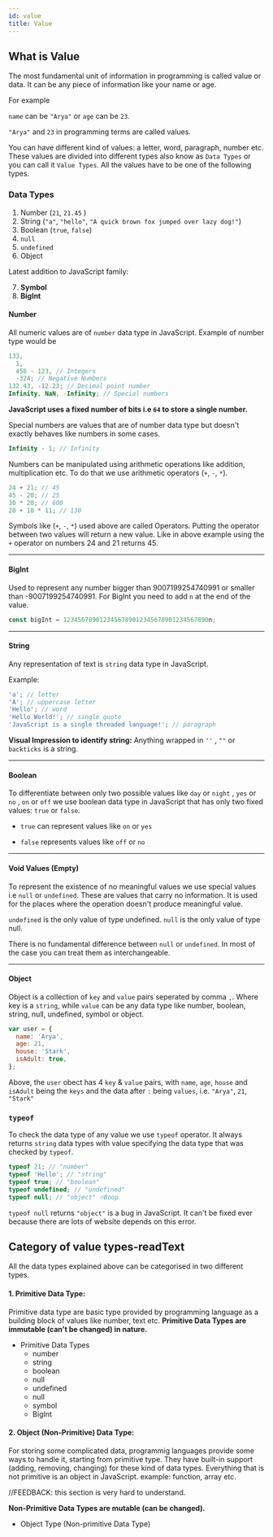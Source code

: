 ```yaml
---
id: value
title: Value
---
```


## What is Value

The most fundamental unit of information in programming is called value or data. It can be any piece of information like your name or age.

For example

`name` can be `"Arya"` or `age` can be `23`.

`"Arya"` and `23` in programming terms are called values.

You can have different kind of values: a letter, word, paragraph, number etc. These values are divided into different types also know as `Data Types` or you can call it `Value Types`. All the values have to be one of the following types.

### Data Types

1. Number (`21`, `21.45` )
2. String (`"a"`, `"hello"`, `"A quick brown fox jumped over lazy dog!"`)
3. Boolean (`true`, `false`)
4. `null`
5. `undefined`
6. Object

Latest addition to JavaScript family:

7. **Symbol**
8. **BigInt**

#### Number

All numeric values are of `number` data type in JavaScript. Example of number type would be

```js
133,
  1,
  456 - 123, // Integers
  -324; // Negative Numbers
132.43, -12.23; // Decimal point number
Infinity, NaN, -Infinity; // Special numbers
```

**JavaScript uses a fixed number of bits i.e `64` to store a single number.**

Special numbers are values that are of number data type but doesn't exactly behaves like numbers in some cases.

```js
Infinity - 1; // Infinity
```

Numbers can be manipulated using arithmetic operations like addition, multiplication etc. To do that we use arithmetic operators (`+`, `-`, `*`).

```js
24 + 21; // 45
45 - 20; // 25
30 * 20; // 600
20 + 10 * 11; // 130
```

Symbols like (`+`, `-`, `*`) used above are called Operators. Putting the operator between two values will return a new value. Like in above example using the `+` operator on numbers 24 and 21 returns 45.

---

#### BigInt

Used to represent any number bigger than 9007199254740991 or smaller than -9007199254740991. For BigInt you need to add `n` at the end of the value.

```js
const bigInt = 1234567890123456789012345678901234567890n;
```

---

#### String

Any representation of text is `string` data type in JavaScript.

Example:

```js
'a'; // letter
'A'; // uppercase letter
'Hello'; // word
'Hello World!'; // single quote
'JavaScript is a single threaded language!'; // paragraph
```

**Visual Impression to identify string:** Anything wrapped in `''` , `""` or `backticks` is a string.

---

#### Boolean

To differentiate between only two possible values like `day` or `night` , `yes` or `no` , `on` or `off` we use boolean data type in JavaScript that has only two fixed values: `true` or `false`.

- `true` can represent values like `on` or `yes`

- `false` represents values like `off` or `no`

---

#### Void Values (Empty)

To represent the existence of no meaningful values we use special values i.e `null` or `undefined`. These are values that carry no information. It is used for the places where the operation doesn't produce meaningful value.

`undefined` is the only value of type undefined. `null` is the only value of type null.

There is no fundamental difference between `null` or `undefined`. In most of the case you can treat them as interchangeable.

---

#### Object

Object is a collection of `key` and `value` pairs seperated by comma `,`. Where key is a `string`, while `value` can be any data type like number, boolean, string, null, undefined, symbol or object.

```js
var user = {
  name: 'Arya',
  age: 21,
  house: 'Stark',
  isAdult: true,
};
```

Above, the `user` obect has 4 `key` & `value` pairs, with `name`, `age`, `house` and `isAdult` being the `keys` and the data after `:` being `values`, i.e. `"Arya"`, `21`, `"Stark"`

### `typeof`

To check the data type of any value we use `typeof` operator. It always returns `string` data types with value specifying the data type that was checked by `typeof`.

```js
typeof 21; // "number"
typeof 'Hello'; // "string"
typeof true; // "boolean"
typeof undefined; // "undefined"
typeof null; // "object" 🔥Boop
```

`typeof null` returns `"object"` is a bug in JavaScript. It can't be fixed ever because there are lots of website depends on this error.

## Category of value types-readText

All the data types explained above can be categorised in two different types.

#### 1. Primitive Data Type:

Primitive data type are basic type provided by programming language as a building block of values like number, text etc. **Primitive Data Types are immutable (can't be changed) in nature.**

- Primitive Data Types
  - number
  - string
  - boolean
  - null
  - undefined
  - null
  - symbol
  - BigInt

#### 2. Object (Non-Primitive) Data Type:

For storing some complicated data, programmig languages provide some ways to handle it, starting from primitive type. They have built-in support (adding, removing, changing) for these kind of data types. Everything that is not primitive is an object in JavaScript. example: function, array etc.

//FEEDBACK: this section is very hard to understand.

**Non-Primitive Data Types are mutable (can be changed).**

- Object Type (Non-primitive Data Type)
